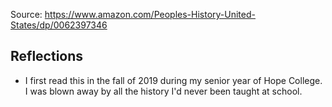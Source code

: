 Source: https://www.amazon.com/Peoples-History-United-States/dp/0062397346

## Reflections
- I first read this in the fall of 2019 during my senior year of Hope College. I was blown away by all the history I'd never been taught at school. 